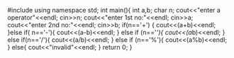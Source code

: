 #include<iostream>
 using namespace std;
int main(){
  int a,b;
char n;
  cout<<"enter a operator"<<endl;
  cin>>n;
  cout<<"enter 1st no:"<<endl;
  cin>>a;
   cout<<"enter 2nd no:"<<endl;
  cin>>b;
if(n=='+') {
    cout<<(a+b)<<endl;
}else if( n=='-'){
    cout<<(a-b)<<endl;
    }
   else if (n=='*'){
    cout<<(a*b)<<endl;
   }
   else if(n=='/'){
    cout<<(a/b)<<endl;
   }
   else if (n=='%'){
    cout<<(a%b)<<endl;
   }
   else{
    cout<<"invalid"<<endl;
   }
return 0;
    }
